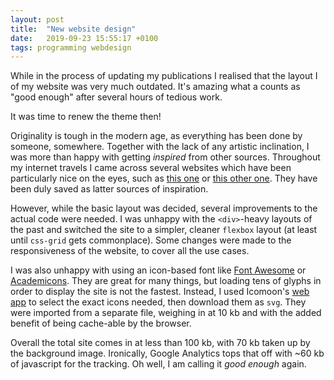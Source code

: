 ```yaml
---
layout: post
title:  "New website design"
date:   2019-09-23 15:55:17 +0100
tags: programming webdesign
---
```


While in the process of updating my publications I realised that the layout I of my
website was very much outdated. It's amazing what a counts as "good enough" after several
hours of tedious work.

It was time to renew the theme then!

Originality is tough in the modern age, as everything has been done by someone, somewhere.
Together with the lack of any artistic inclination, I was more than happy with getting
_inspired_ from other sources. Throughout my internet travels I came across several
websites which have been particularly nice on the eyes, such as [this one](https://swdg.io/)
or [this other one](https://thelehhman.com/). They have been duly saved as latter sources
of inspiration.

However, while the basic layout was decided, several improvements to the actual code were
needed. I was unhappy with the `<div>`-heavy layouts of the past and switched the site to
a simpler, cleaner `flexbox` layout (at least until `css-grid` gets commonplace). Some
changes were made to the responsiveness of the website, to cover all the use cases.

I was also unhappy with using an icon-based font like [Font Awesome](https://fontawesome.com)
or [Academicons](https://jpswalsh.github.io/academicons/). They are great for many things,
but loading tens of glyphs in order to display the site is not the fastest. Instead, I
used Icomoon's [web app](https://icomoon.io/app/) to select the exact icons needed, then
download them as `svg`. They were imported from a separate file, weighing in at 10 kb and
with the added benefit of being cache-able by the browser.

Overall the total site comes in at less than 100 kb, with 70 kb taken up by the background
image. Ironically, Google Analytics tops that off with ~60 kb of javascript for the
tracking. Oh well, I am calling it _good enough_ again.